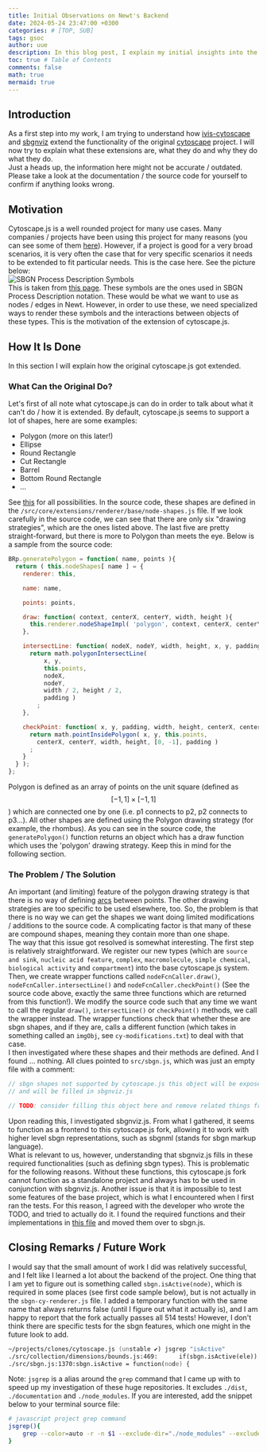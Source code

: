 ```yaml
---
title: Initial Observations on Newt's Backend
date: 2024-05-24 23:47:00 +0300
categories: # [TOP, SUB]
tags: gsoc
author: uue
description: In this blog post, I explain my initial insights into the projects that power Newt.
toc: true # Table of Contents
comments: false
math: true
mermaid: true 
---
```


## Introduction
As a first step into my work, I am trying to understand how [ivis-cytoscape](https://github.com/iVis-at-Bilkent/cytoscape.js) and [sbgnviz](https://github.com/iVis-at-Bilkent/sbgnviz.js) extend the functionality of the original [cytoscape](https://github.com/cytoscape/cytoscape.js) project. I will now try to explain what these extensions are, what they do and why they do what they do.  
Just a heads up, the information here might not be accurate / outdated. Please take a look at the documentation / the source code for yourself to confirm if anything looks wrong.

## Motivation
Cytoscape.js is a well rounded project for many use cases. Many companies / projects have been using this project for many reasons (you can see some of them [here](https://js.cytoscape.org/#introduction/who-uses-cytoscape.js)). However, if a project is good for a very broad scenarios, it is very often the case that for very specific scenarios it needs to be extended to fit particular needs. This is the case here. See the picture below:  
![SBGN Process Description Symbols](/assets/img/PD.svg)    
This is taken from [this page](https://sbgn.github.io/referencecards). These symbols are the ones used in SBGN Process Description notation. These would be what we want to use as nodes / edges in Newt. However, in order to use these, we need specialized ways to render these symbols and the interactions between objects of these types. This is the motivation of the extension of cytoscape.js.

## How It Is Done
In this section I will explain how the original cytoscape.js got extended.

### What Can the Original Do?
Let's first of all note what cytoscape.js can do in order to talk about what it can't do / how it is extended. By default, cytoscape.js seems to support a lot of shapes, here are some examples:
- Polygon (more on this later!)
- Ellipse
- Round Rectangle
- Cut Rectangle
- Barrel
- Bottom Round Rectangle
- ...

See [this](https://js.cytoscape.org/#style/node-body) for all possibilities. In the source code, these shapes are defined in the `/src/core/extensions/renderer/base/node-shapes.js` file. If we look carefully in the source code, we can see that there are only six "drawing strategies", which are the ones listed above. The last five are pretty straight-forward, but there is more to Polygon than meets the eye. Below is a sample from the source code:
```js
BRp.generatePolygon = function( name, points ){
  return ( this.nodeShapes[ name ] = {
    renderer: this,

    name: name,

    points: points,

    draw: function( context, centerX, centerY, width, height ){
      this.renderer.nodeShapeImpl( 'polygon', context, centerX, centerY, width, height, this.points );
    },

    intersectLine: function( nodeX, nodeY, width, height, x, y, padding ){
      return math.polygonIntersectLine(
          x, y,
          this.points,
          nodeX,
          nodeY,
          width / 2, height / 2,
          padding )
        ;
    },

    checkPoint: function( x, y, padding, width, height, centerX, centerY ){
      return math.pointInsidePolygon( x, y, this.points,
        centerX, centerY, width, height, [0, -1], padding )
      ;
    }
  } );
};
``` 
Polygon is defined as an array of points on the unit square (defined as $$ [-1,1] \times [-1,1] $$) which are connected one by one (i.e. p1 connects to p2, p2 connects to p3...). All other shapes are defined using the Polygon drawing strategy (for example, the rhombus). As you can see in the source code, the `generatePolygon()` function returns an object which has a draw function which uses the 'polygon' drawing strategy. Keep this in mind for the following section.

### The Problem / The Solution
An important (and limiting) feature of the polygon drawing strategy is that there is no way of defining [arcs](https://en.wikipedia.org/wiki/B%C3%A9zier_curve) between points. The other drawing strategies are too specific to be used elsewhere, too. So, the problem is that there is no way we can get the shapes we want doing limited modifications / additions to the source code. A complicating factor is that many of these are compound shapes, meaning they contain more than one shape.  
The way that this issue got resolved is somewhat interesting. The first step is relatively straightforward. We register our new types (which are `source and sink`, `nucleic acid feature`, `complex`, `macromolecule`, `simple chemical`, `biological activity` and `compartment`) into the base cytoscape.js system. Then, we create wrapper functions called `nodeFcnCaller.draw()`, `nodeFcnCaller.intersectLine()` and `nodeFcnCaller.checkPoint()` (See the source code above, exactly the same three functions which are returned from this function!). We modify the source code such that any time we want to call the regular `draw()`, `intersectLine()` or `checkPoint()` methods, we call the wrapper instead. The wrapper functions check that whether these are sbgn shapes, and if they are, calls a different function (which takes in something called an `imgObj`, see `cy-modifications.txt`) to deal with that case.  
I then investigated where these shapes and their methods are defined. And I found ... nothing. All clues pointed to `src/sbgn.js`, which was just an empty file with a comment:
```js
// sbgn shapes not supported by cytoscape.js this object will be exposed in cytoscape.js
// and will be filled in sbgnviz.js

// TODO: consider filling this object here and remove related things from sbgnviz
```
Upon reading this, I investigated sbgnviz.js. From what I gathered, it seems to function as a frontend to this cytoscape.js fork, allowing it to work with higher level sbgn representations, such as sbgnml (stands for sbgn markup language).  
What is relevant to us, however, understanding that sbgnviz.js fills in these required functionalities (such as defining sbgn types). This is problematic for the following reasons. Without these functions, this cytoscape.js fork cannot function as a standalone project and always has to be used in conjunction with sbgnviz.js. Another issue is that it is impossible to test some features of the base project, which is what I encountered when I first ran the tests. For this reason, I agreed with the developer who wrote the TODO, and tried to actually do it. I found the required functions and their implementations in [this file](https://github.com/iVis-at-Bilkent/sbgnviz.js/blob/master/src/sbgn-extensions/sbgn-cy-renderer.js) and moved them over to sbgn.js.

## Closing Remarks / Future Work
I would say that the small amount of work I did was relatively successful, and I felt like I learned a lot about the backend of the project. One thing that I am yet to figure out is something called `sbgn.isActive(node)`, which is required in some places (see first code sample below), but is not actually in the `sbgn-cy-renderer.js` file. I added a temporary function with the same name that always returns false (until I figure out what it actually is), and I am happy to report that the fork actually passes all 514 tests! However, I don't think there are specific tests for the sbgn features, which one might in the future look to add.  

```zsh
~/projects/clones/cytoscape.js (unstable ✔) jsgrep "isActive"
./src/collection/dimensions/bounds.js:469:      if(sbgn.isActive(ele)) {
./src/sbgn.js:1370:sbgn.isActive = function(node) {
```

Note: `jsgrep` is a alias around the `grep` command that I came up with to speed up my investigation of these huge repositories. It excludes `./dist`, `./documentation` and `./node_modules`. If you are interested, add the snippet below to your terminal source file:

```zsh
# javascript project grep command
jsgrep(){
	grep --color=auto -r -n $1 --exclude-dir="./node_modules" --exclude-dir="./dist" --exclude-dir="./documentation" --exclude-dir={.bzr,CVS,.git,.hg,.svn,.idea,.tox}
}
```
